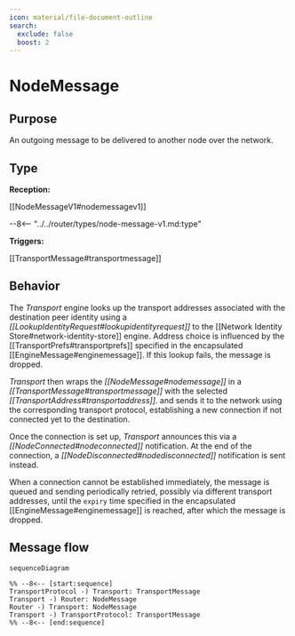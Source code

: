 ```yaml
---
icon: material/file-document-outline
search:
  exclude: false
  boost: 2
---
```


# NodeMessage

<div id="nodemessage-transport"></div>

## Purpose

<!-- --8<-- [start:purpose] -->
An outgoing message to be delivered to another node over the network.
<!-- --8<-- [end:purpose] -->

## Type

<!-- --8<-- [start:type] -->
**Reception:**

[[NodeMessageV1#nodemessagev1]]

--8<-- "../../router/types/node-message-v1.md:type"

**Triggers:**

[[TransportMessage#transportmessage]]
<!-- --8<-- [end:type] -->

## Behavior

<!-- --8<-- [start:behavior] -->
The *Transport* engine looks up the transport addresses associated with the destination peer identity
using a *[[LookupIdentityRequest#lookupidentityrequest]]* to the [[Network Identity Store#network-identity-store]] engine.
Address choice is influenced by the [[TransportPrefs#transportprefs]] specified in the encapsulated [[EngineMessage#enginemessage]].
If this lookup fails, the message is dropped.

*Transport* then wraps the *[[NodeMessage#nodemessage]]* in a *[[TransportMessage#transportmessage]]*
with the selected *[[TransportAddress#transportaddress]]*.
and sends it to the network using the corresponding transport protocol,
establishing a new connection if not connected yet to the destination.

Once the connection is set up, *Transport* announces this via a *[[NodeConnected#nodeconnected]]* notification.
At the end of the connection, a *[[NodeDisconnected#nodedisconnected]]* notification is sent instead.

When a connection cannot be established immediately, the message is queued and sending periodically retried,
possibly via different transport addresses,
until the `expiry` time specified in the encapsulated [[EngineMessage#enginemessage]] is reached,
after which the message is dropped.
<!-- --8<-- [end:behavior] -->

## Message flow

<!-- --8<-- [start:messages] -->
```mermaid
sequenceDiagram

%% --8<-- [start:sequence]
TransportProtocol -) Transport: TransportMessage
Transport -) Router: NodeMessage
Router -) Transport: NodeMessage
Transport -) TransportProtocol: TransportMessage
%% --8<-- [end:sequence]
```
<!-- --8<-- [end:messages] -->

</div>
